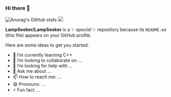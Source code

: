 ### Hi there 👋
![Anurag's GitHub stats](https://github-readme-stats.vercel.app/api?username=LampSeeker&show_icons=true&theme=radical?width=500&height=500?width=500&height=500)
![](https://leetcard.jacoblin.cool/LampSeeker?theme=unicorn?width=500&height=200)

**LampSeeker/LampSeeker** is a ✨ _special_ ✨ repository because its `README.md` (this file) appears on your GitHub profile.

Here are some ideas to get you started:


- 🌱 I’m currently learning C++
- 👯 I’m looking to collaborate on ...
- 🤔 I’m looking for help with ...
- 💬 Ask me about ...
- 📫 How to reach me: ...
- 😄 Pronouns: ...
- ⚡ Fun fact: ...

